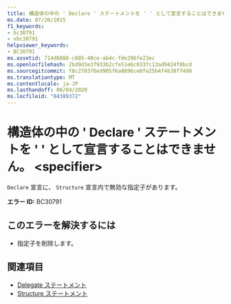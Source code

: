 ```yaml
---
title: 構造体の中の ' Declare ' ステートメントを ' ' として宣言することはできません。 <specifier>
ms.date: 07/20/2015
f1_keywords:
- bc30791
- vbc30791
helpviewer_keywords:
- BC30791
ms.assetid: 714d8088-c885-40ce-ab4c-fde296fe23ec
ms.openlocfilehash: 2bd9d3e3f933b2cfe51e6c033fc13ad9424f0bcd
ms.sourcegitcommit: f8c270376ed905f6a8896ce0fe25b4f4b38ff498
ms.translationtype: MT
ms.contentlocale: ja-JP
ms.lasthandoff: 06/04/2020
ms.locfileid: "84389372"
---
```

# <a name="declare-statements-in-a-structure-cannot-be-declared-specifier"></a>構造体の中の ' Declare ' ステートメントを ' ' として宣言することはできません。 \<specifier>
`Declare` 宣言に、 `Structure` 宣言内で無効な指定子があります。  
  
 **エラー ID:** BC30791  
  
## <a name="to-correct-this-error"></a>このエラーを解決するには  
  
- 指定子を削除します。  
  
## <a name="see-also"></a>関連項目

- [Delegate ステートメント](../language-reference/statements/delegate-statement.md)
- [Structure ステートメント](../language-reference/statements/structure-statement.md)
